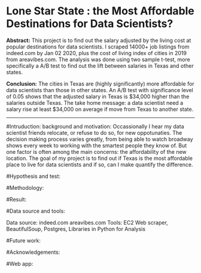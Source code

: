 # Lone Star State :  the Most Affordable Destinations for Data Scientists?

__Abstract:__
This project is to find out the salary adjusted by the living cost at popular destinations for data scientists. I scraped 14000+ job listings from indeed.com by Jan 02 2020, plus the cost of living index of cities in 2019 from areavibes.com. The analysis was done using two sample t-test, more specifically a A/B test to find out the lift between salaries in Texas and other states.

__Conclusion:__
The cities in Texas are (highly significantly) more affordable for data scientists than those in other states. An A/B test with significance level of 0.05 shows that the adjusted salary in Texas is $34,000 higher than the salaries outside Texas. The take home message: a data scientist need a salary rise at least $34,000 on average if move from Texas to another state.

---

#Intruduction: background and motivation: 
Occassionally I hear my data scientist friends relocate, or refuse to do so, for new oppotunaties. The decision making process varies greatly, from being able to watch broadway shows every week to working with the smartest people they know of. But one factor is often among the main concerns: the affordability of the new location. The goal of my project is to find out if Texas is the most affordable place to live for data scientists and if so, can I make quantify the difference.

#Hypothesis and test:


#Methodology:


#Result:


#Data source and tools:

  Data source: indeed.com areavibes.com
  Tools: EC2 Web scraper, BeautifulSoup, Postgres, Libraries in Python for Analysis
  
#Future work:

#Acknowledgements:

#Web app:
